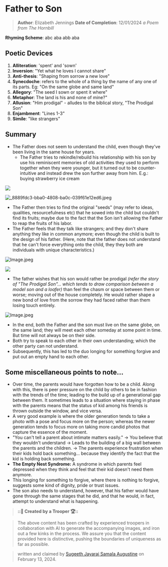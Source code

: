 # Father to Son

> **Author**: Elizabeth Jennings **Date of Completion**: 12/01/2024 _a Poem from The Hornbill_

**Rhyming Scheme**: abc aba abb aba

## Poetic Devices

1. **Alliteration**: 'spent' and 'sown'
2. **Inversion**: "Yet what he loves I cannot share"
3. **Anti-thesis**: "Shaping from sorrow a new love"
4. **Synecdoche**: refers to the whole of a thing by the name of any one of its parts. Eg: "On the same globe and same land"
5. **Allegory**: "The seed I sown or spent it where"
6. **Metaphor**: The land is his and none of mine?"
7. **Allusion**: "Him prodigal" - alludes to the biblical story, "The Prodigal Son"
8. **Enjambment**: "Lines 1-3"
9. **Simile**: "like strangers"

## Summary

* The Father does not seem to understand the child, even though they've been living in the same house for years.
  * The Father tries to rekindle/rebuild his relationship with his son by use his reminiscent memories of old activities they used to perform together when they were younger, but it turned out to be counter-intuitive and instead drew the son further away from him. E.g.: buying strawberry ice cream

![](https://th.bing.com/th/id/OIG3.v2dC8JoKrxqpbTgqbAq6?pid=ImgGn)

![\_8889fdc3-bba0-4808-ba0c-039f61e12ed6.jpeg](https://res.craft.do/user/full/34ae8ebc-d508-7305-20e2-17e06364862c/doc/3491F8B8-527B-4029-A8C5-FBF1AF7CCE2D/31475da6-d54f-4973-9a7c-e688849c0b85)

* The Father then tries to find the original "seeds" (may refer to ideas, qualities, resourcefulness etc) that he sowed into the child but couldn't find its fruits; maybe due to the fact that the Son isn't allowing the Father to reap the fruits of his labor.
* The Father feels that they talk like strangers; and they don't share anything they like in common anymore; even though the child is built to the design of his father. (Here, note that the father does not understand that he can't force everything onto the child, they they both are individuals with unique characteristics.)

![Image.jpeg](https://th.bing.com/th/id/OIG1.iMTyv06cPQLNCZG1xpVO?w=1024\&h=1024\&rs=1\&pid=ImgDetMain)

![](https://th.bing.com/th/id/OIG1.eUSK3d8tEPkZ0ZJAWAtH?pid=ImgGn)

* The father wishes that his son would rather be prodigal _(refer the story of "The Prodigal Son"… which tends to draw comparison between a model son and a loafer)_ than feel the chasm or space between them or worse; moving out of the house completely. He would rather shape a new bond of love from the sorrow they had faced rather than them losing touch entirely.

![Image.jpeg](https://th.bing.com/th/id/OIG2.Sb4wC4sbOTVYz45uckUD?w=1024\&h=1024\&rs=1\&pid=ImgDetMain)

* In the end, both the Father and the son must live on the same globe, on the same land; they will meet each other someday at some point in time. But time will not always be on their side.
* Both try to speak to each other in their own understanding; which the other party can not understand.
* Subsequently, this has led to the duo longing for something forgive and put out an empty hand to each other.

## Some miscellaneous points to note…

* Over time, the parents would have forgotten how to be a child. Along with this, there is peer pressure on the child by others to be in fashion with the trends of the time; leading to the build up of a generational gap between them. It sometimes leads to a situation where staying in phase with the parents means that the status of kid among his friends is thrown outside the window, and vice versa.
* A very good example is where the older generation tends to take a photo with a pose and focus more on the person; whereas the newer generation tends to focus more on taking more candid photos that capture the essence of the moment.
* "You can't tell a parent about intimate matters easily." → You believe that they wouldn't understand → Leads to the building of a big wall between the parents and the children. → The parents experience frustration when their kids hold back something… because they identify the fact that the kid is holding back something.
* **The Empty Nest Syndrome:** A syndrome in which parents feel depressed when they think and feel that their kid doesn't need them anymore.
* This longing for something to forgive, where there is nothing to forgive, suggests some kind of dignity, pride or trust issues.
* The son also needs to understand, however, that his father would have gone through the same stages that he did, and that he would, in fact, attempt to understand what is happening.

> **::🥇 Created by a Trooper 🏆::**

> The above content has been crafted by experienced troopers in collaboration with AI to generate the accompanying images, and iron out a few kinks in the process. We assure you that the content provided here is distinctive, pushing the boundaries of uniqueness as far as possible.

> written and claimed by [Sugeeth Jayaraj Samala Augustine](craftdocs://users?id=b8b89018-aef2-86a2-127d-5e07bf8933bc) on February 13, 2024.
